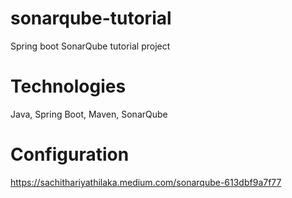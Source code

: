 # sonarqube-tutorial
Spring boot SonarQube tutorial project

# Technologies
Java, Spring Boot, Maven, SonarQube

# Configuration
https://sachithariyathilaka.medium.com/sonarqube-613dbf9a7f77
